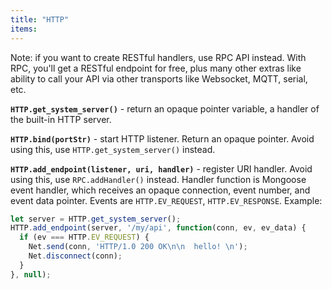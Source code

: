 ```yaml
---
title: "HTTP"
items:
---
```


 Note: if you want to create RESTful handlers, use RPC API instead.
 With RPC, you'll get a RESTful endpoint for free, plus many other extras
 like ability to call your API via other transports like Websocket, MQTT,
 serial, etc.



 **`HTTP.get_system_server()`** - return an opaque pointer variable,
 a handler of the built-in HTTP server.



 **`HTTP.bind(portStr)`** - start HTTP listener. Return an opaque pointer.
 Avoid using this, use `HTTP.get_system_server()` instead.



 **`HTTP.add_endpoint(listener, uri, handler)`** - register URI
 handler. Avoid using this, use `RPC.addHandler()` instead.
 Handler function is Mongoose event handler, which receives an opaque
 connection, event number, and event data pointer.
 Events are `HTTP.EV_REQUEST`, `HTTP.EV_RESPONSE`.
 Example:
 ```javascript
 let server = HTTP.get_system_server();
 HTTP.add_endpoint(server, '/my/api', function(conn, ev, ev_data) {
   if (ev === HTTP.EV_REQUEST) {
     Net.send(conn, 'HTTP/1.0 200 OK\n\n  hello! \n');
     Net.disconnect(conn);
   }
 }, null);
 ```

